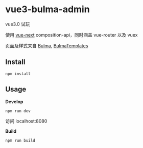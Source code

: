 # vue3-bulma-admin

vue3.0 试玩

使用 [vue-next](https://github.com/vuejs/vue-next) composition-api，同时涵盖 vue-router 以及 vuex

页面及样式来自 [Bulma](https://github.com/jgthms/bulma), [BulmaTemplates](https://github.com/BulmaTemplates/bulma-templates)

## Install

``` shell
npm install
```

## Usage

**Develop**

``` shell
npm run dev
```

访问 localhost:8080

**Build**

``` shell
npm run build
```
